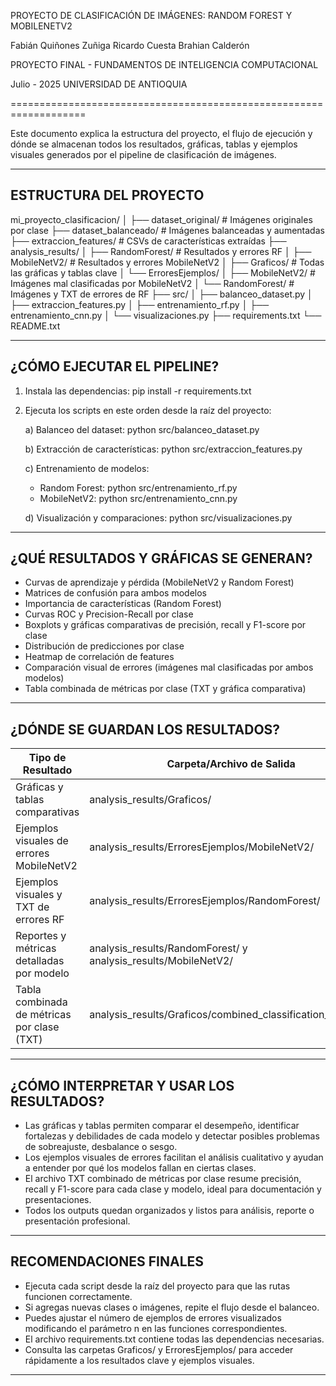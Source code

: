 PROYECTO DE CLASIFICACIÓN DE IMÁGENES: RANDOM FOREST Y MOBILENETV2

Fabián Quiñones Zuñiga
Ricardo Cuesta
Brahian Calderón


PROYECTO FINAL - FUNDAMENTOS DE INTELIGENCIA COMPUTACIONAL

Julio - 2025
UNIVERSIDAD DE ANTIOQUIA

===================================================================

Este documento explica la estructura del proyecto, el flujo de ejecución y dónde se almacenan todos los resultados, gráficas, tablas y ejemplos visuales generados por el pipeline de clasificación de imágenes.

-------------------------------------------------------------------
ESTRUCTURA DEL PROYECTO
-------------------------------------------------------------------

mi_proyecto_clasificacion/
│
├── dataset_original/            # Imágenes originales por clase
├── dataset_balanceado/          # Imágenes balanceadas y aumentadas
├── extraccion_features/         # CSVs de características extraídas
├── analysis_results/
│   ├── RandomForest/            # Resultados y errores RF
│   ├── MobileNetV2/             # Resultados y errores MobileNetV2
│   ├── Graficos/                # Todas las gráficas y tablas clave
│   └── ErroresEjemplos/
│        ├── MobileNetV2/        # Imágenes mal clasificadas por MobileNetV2
│        └── RandomForest/       # Imágenes y TXT de errores de RF
├── src/
│   ├── balanceo_dataset.py
│   ├── extraccion_features.py
│   ├── entrenamiento_rf.py
│   ├── entrenamiento_cnn.py
│   └── visualizaciones.py
├── requirements.txt
└── README.txt

-------------------------------------------------------------------
¿CÓMO EJECUTAR EL PIPELINE?
-------------------------------------------------------------------

1. Instala las dependencias:
   pip install -r requirements.txt

2. Ejecuta los scripts en este orden desde la raíz del proyecto:

   a) Balanceo del dataset:
      python src/balanceo_dataset.py

   b) Extracción de características:
      python src/extraccion_features.py

   c) Entrenamiento de modelos:
      - Random Forest:
        python src/entrenamiento_rf.py
      - MobileNetV2:
        python src/entrenamiento_cnn.py

   d) Visualización y comparaciones:
      python src/visualizaciones.py

-------------------------------------------------------------------
¿QUÉ RESULTADOS Y GRÁFICAS SE GENERAN?
-------------------------------------------------------------------

- Curvas de aprendizaje y pérdida (MobileNetV2 y Random Forest)
- Matrices de confusión para ambos modelos
- Importancia de características (Random Forest)
- Curvas ROC y Precision-Recall por clase
- Boxplots y gráficas comparativas de precisión, recall y F1-score por clase
- Distribución de predicciones por clase
- Heatmap de correlación de features
- Comparación visual de errores (imágenes mal clasificadas por ambos modelos)
- Tabla combinada de métricas por clase (TXT y gráfica comparativa)

-------------------------------------------------------------------
¿DÓNDE SE GUARDAN LOS RESULTADOS?
-------------------------------------------------------------------

| Tipo de Resultado                           | Carpeta/Archivo de Salida                                  |
|---------------------------------------------|------------------------------------------------------------|
| Gráficas y tablas comparativas              | analysis_results/Graficos/                                 |
| Ejemplos visuales de errores MobileNetV2    | analysis_results/ErroresEjemplos/MobileNetV2/              |
| Ejemplos visuales y TXT de errores RF       | analysis_results/ErroresEjemplos/RandomForest/             |
| Reportes y métricas detalladas por modelo   | analysis_results/RandomForest/ y analysis_results/MobileNetV2/ |
| Tabla combinada de métricas por clase (TXT) | analysis_results/Graficos/combined_classification_report.txt |

-------------------------------------------------------------------
¿CÓMO INTERPRETAR Y USAR LOS RESULTADOS?
-------------------------------------------------------------------

- Las gráficas y tablas permiten comparar el desempeño, identificar fortalezas y debilidades de cada modelo y detectar posibles problemas de sobreajuste, desbalance o sesgo.
- Los ejemplos visuales de errores facilitan el análisis cualitativo y ayudan a entender por qué los modelos fallan en ciertas clases.
- El archivo TXT combinado de métricas por clase resume precisión, recall y F1-score para cada clase y modelo, ideal para documentación y presentaciones.
- Todos los outputs quedan organizados y listos para análisis, reporte o presentación profesional.

-------------------------------------------------------------------
RECOMENDACIONES FINALES
-------------------------------------------------------------------

- Ejecuta cada script desde la raíz del proyecto para que las rutas funcionen correctamente.
- Si agregas nuevas clases o imágenes, repite el flujo desde el balanceo.
- Puedes ajustar el número de ejemplos de errores visualizados modificando el parámetro n en las funciones correspondientes.
- El archivo requirements.txt contiene todas las dependencias necesarias.
- Consulta las carpetas Graficos/ y ErroresEjemplos/ para acceder rápidamente a los resultados clave y ejemplos visuales.

-------------------------------------------------------------------
